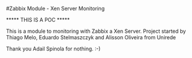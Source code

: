#Zabbix Module - Xen Server Monitoring

***** THIS IS A POC *****

This is a module to monitoring with Zabbix a Xen Server.
Project started by Thiago Melo, Eduardo Stelmaszczyk and Alisson Oliveira from Unirede

Thank you Adail Spinola for nothing. :-)

